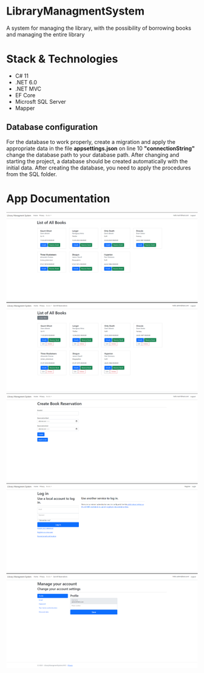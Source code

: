 # LibraryManagmentSystem
A system for managing the library, with the possibility of borrowing books and managing the entire library

# Stack & Technologies
- C# 11
- .NET 6.0
- .NET MVC
- EF Core
- Microsft SQL Server
- Mapper

## Database configuration
For the database to work properly, create a migration and apply the appropriate data in the file <b>appsettings.json</b> on line 10 <b>"connectionString"</b> change the database path to your database path.
After changing and starting the project, a database should be created automatically with the initial data.
After creating the database, you need to apply the procedures from the SQL folder.

# App Documentation
![](/git_images/BookList.PNG)
![](/git_images/BooksAdminPanel.PNG)
![](/git_images/CreateReservation.PNG)
![](/git_images/LoginPanel.PNG)
![](/git_images/AccountSettings.PNG)
